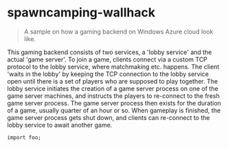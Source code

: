 spawncamping-wallhack
=====================

> A sample on how a gaming backend on Windows Azure cloud look like. 

This gaming backend consists of two services, a 'lobby service' and the actual 'game server'. To join a game, clients connect via a custom TCP protocol to the lobby service, where matchmaking etc. happens. The client 'waits in the lobby' by keeping the TCP connection to the lobby service open until there is a set of players who are supposed to play together. The lobby service initiates the creation of a game server process on one of the game server machines, and instructs the players to re-connect to the fresh game server process. The game server process then exists for the duration of a game, usually quarter of an hour or so. When gameplay is finished, the game server process gets shut down, and clients can re-connect to the lobby service to await another game. 



```
import foo;
```
